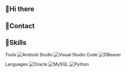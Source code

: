 ## 👋Hi there

## 📱Contact

## 📖Skills

Tools
![Android Studio](https://img.shields.io/badge/Android%20Studio-3DDC84.svg?&style=for-the-badge&logo=Android%20Studio&logoColor=white)
![Visual Studio Code](https://img.shields.io/badge/Visual%20Studio%20Code-007ACC.svg?&style=for-the-badge&logo=Visual%20Studio%20Code&logoColor=white)
![DBeaver](https://img.shields.io/badge/DBeaver-382923.svg?&style=for-the-badge&logo=DBeaver&logoColor=white)

Languages
![Oracle](https://img.shields.io/badge/Oracle-F80000.svg?&style=for-the-badge&logo=Oracle&logoColor=white)
![MySQL](https://img.shields.io/badge/MySQL-4479A1.svg?&style=for-the-badge&logo=MySQL&logoColor=white)
![Python](https://img.shields.io/badge/Python-3776AB.svg?&style=for-the-badge&logo=Python&logoColor=white)
